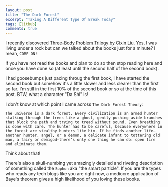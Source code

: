 ```yaml
---
layout: post
title: "The Dark Forest"
excerpt: "Taking A Different Type Of Break Today"
tags: [lithub]
comments: true
---
```

I recently discovered [Three-Body Problem Trilogy by Cixin
Liu](https://www.amazon.com/dp/1250254493/ref=cm_sw_r_tw_dp_RHBR94G7JBEVEDG98GMW). Yes,
I was living under a rock but can we talked about the books just for a minute? I
mean, `COME ON!`

If you have not read the books and plan to do so then stop reading here and
once you have done so (at least until the second half of the second book).

I had goosebumps just pacing throug the first book, I have started the second
book but somehow it's a little slower and less clearer than the first so
far. I'm still in the first 10% of the second book or so at the time of this
post. BTW, what a character "Da Shi" is!

I don't know at which point I came across `The Dark Forest Theory`:
```plaintext
The universe is a dark forest. Every civilization is an armed hunter stalking through the trees like a ghost, gently pushing aside branches that block the path and trying to tread without sound. Even breathing is done with care. The hunter has to be careful, because everywhere in the forest are stealthy hunters like him. If he finds another life—another hunter, angel, or a demon, a delicate infant to tottering old man, a fairy or demigod—there’s only one thing he can do: open fire and eliminate them.
```

Think about that!

There's also a skull-numbing yet amazingly detailed and riveting description of
something called the `Sophon` aka "the smart particle". If you are the types who
reads any tech blogs like you are right now, a mediocre application of Baye's
theorem gives a high likelihood of you loving these books.
